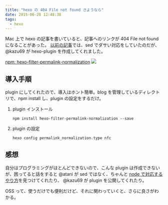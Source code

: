```yaml
---
title: "hexo の 404 File not found さようなら"
date: 2015-06-28 12:48:38
tags:
  - hexo
---
```



Mac 上で hexo の記事を書いていると、記事へのリンクが 404 File not found になることがあった。
[以前の記事](http://harasou.github.io/2015/05/10/hexo-で-404-File-not-found/)では、sed でダサい対応をしていたのだが、@kazu69 が hexo-plugin を作成してくれました。

[npm: hexo-filter-permalink-normalization](https://www.npmjs.com/package/hexo-filter-permalink-normalization)
[![](npm.png)](https://www.npmjs.com/package/hexo-filter-permalink-normalization)


<!-- more -->

導入手順
----------------------------------------------------------------------

plugin にしてくれたので、導入はホント簡単。blog を管理しているディレクトリで、npm install し、plugin の設定をするだけ。

1. plugin インストール

    ```
    npm install hexo-filter-permalink-normalization --save
    ```

1. plugin の設定

    ```
    hexo config permalink_normalization.type nfc
    ```

感想
----------------------------------------------------------------------
自分はプログラミングがほとんどできないので、こんな plugin は作成できないが、困ってると話をすると @atani が sed ではなく、ちゃんと [node で対応するやり方](https://atani.github.io/2015/06/hexoで日本語のパーマリンクを見れるようにしよう！)を見つけてくれたり、 @kazu69 が plugin を公開してくれたり。

OSS って、使うだけでも便利だけど、それに関わっていくと、さらに良さがわかる。
